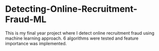 # Detecting-Online-Recruitment-Fraud-ML
This is my final year project where I detect online recruitment fraud using machine learning approach. 6 algorithms were tested and feature importance was implemented.
